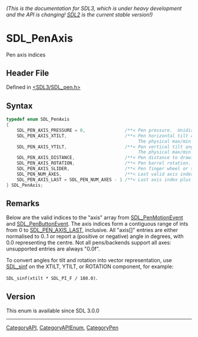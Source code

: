 ###### (This is the documentation for SDL3, which is under heavy development and the API is changing! [SDL2](https://wiki.libsdl.org/SDL2/) is the current stable version!)
# SDL_PenAxis

Pen axis indices

## Header File

Defined in [<SDL3/SDL_pen.h>](https://github.com/libsdl-org/SDL/blob/main/include/SDL3/SDL_pen.h)

## Syntax

```c
typedef enum SDL_PenAxis
{
    SDL_PEN_AXIS_PRESSURE = 0,               /**< Pen pressure.  Unidirectional: 0..1.0 */
    SDL_PEN_AXIS_XTILT,                      /**< Pen horizontal tilt angle.  Bidirectional: -90.0..90.0 (left-to-right).
                                                  The physical max/min tilt may be smaller than -90.0 / 90.0, cf. SDL_PenCapabilityInfo */
    SDL_PEN_AXIS_YTILT,                      /**< Pen vertical tilt angle.  Bidirectional: -90.0..90.0 (top-to-down).
                                                  The physical max/min tilt may be smaller than -90.0 / 90.0, cf. SDL_PenCapabilityInfo */
    SDL_PEN_AXIS_DISTANCE,                   /**< Pen distance to drawing surface.  Unidirectional: 0.0..1.0 */
    SDL_PEN_AXIS_ROTATION,                   /**< Pen barrel rotation.  Bidirectional: -180..179.9 (clockwise, 0 is facing up, -180.0 is facing down). */
    SDL_PEN_AXIS_SLIDER,                     /**< Pen finger wheel or slider (e.g., Airbrush Pen).  Unidirectional: 0..1.0 */
    SDL_PEN_NUM_AXES,                        /**< Last valid axis index */
    SDL_PEN_AXIS_LAST = SDL_PEN_NUM_AXES - 1 /**< Last axis index plus 1 */
} SDL_PenAxis;
```

## Remarks

Below are the valid indices to the "axis" array from
[SDL_PenMotionEvent](SDL_PenMotionEvent) and
[SDL_PenButtonEvent](SDL_PenButtonEvent). The axis indices form a
contiguous range of ints from 0 to [SDL_PEN_AXIS_LAST](SDL_PEN_AXIS_LAST),
inclusive. All "axis[]" entries are either normalised to 0..1 or report a
(positive or negative) angle in degrees, with 0.0 representing the centre.
Not all pens/backends support all axes: unsupported entries are always
"0.0f".

To convert angles for tilt and rotation into vector representation, use
[SDL_sinf](SDL_sinf) on the XTILT, YTILT, or ROTATION component, for
example:

`SDL_sinf(xtilt * SDL_PI_F / 180.0)`.

## Version

This enum is available since SDL 3.0.0

----
[CategoryAPI](CategoryAPI), [CategoryAPIEnum](CategoryAPIEnum), [CategoryPen](CategoryPen)

